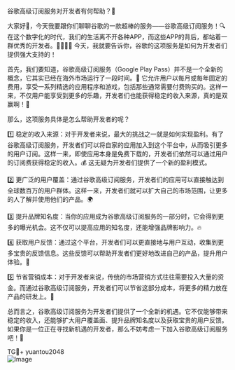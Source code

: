 谷歌高级订阅服务对开发者有何帮助？🚀

大家好👋，今天我要跟你们聊聊谷歌的一款超棒的服务——谷歌高级订阅服务！🔍 在这个数字化的时代，我们的生活离不开各种APP，而这些APP的背后，都站着一群优秀的开发者。👨‍💻👩‍💻 今天，我就要告诉你，谷歌的这项服务是如何为开发者们提供强大支持的！

首先，我们要知道，谷歌高级订阅服务（Google Play Pass）并不是一个全新的概念，它其实已经在海外市场运行了一段时间。🌟 它允许用户以每月或每年固定的费用，享受一系列精选的应用程序和游戏，包括那些通常需要付费购买的。这样一来，不仅用户能享受到更多的乐趣，开发者们也能获得稳定的收入来源，真的是双赢啊！🤝

那么，这项服务具体是怎么帮助开发者的呢？

1️⃣ 稳定的收入来源：对于开发者来说，最大的挑战之一就是如何实现盈利。有了谷歌高级订阅服务，开发者们可以将自家的应用加入到这个平台中，从而吸引更多的用户订阅。这样一来，即使应用本身是免费下载的，开发者们依然可以通过用户的订阅费获得稳定的收入。💰 这无疑为开发者们提供了一个新的盈利模式。

2️⃣ 更广泛的用户覆盖：通过谷歌高级订阅服务，开发者们的应用可以直接触达到全球数百万的用户群体。这样一来，开发者们就可以扩大自己的市场范围，让更多的人了解并使用他们的产品。🌍

3️⃣ 提升品牌知名度：当你的应用成为谷歌高级订阅服务的一部分时，它会得到更多的曝光机会。这不仅可以提高应用的知名度，还能增强品牌影响力。🔥

4️⃣ 获取用户反馈：通过这个平台，开发者们可以更直接地与用户互动，收集到更多宝贵的反馈信息。这些反馈可以帮助开发者们更好地改进自己的产品，提升用户体验。💬

5️⃣ 节省营销成本：对于开发者来说，传统的市场营销方式往往需要投入大量的资金。而通过谷歌高级订阅服务，开发者们可以节省这部分成本，将更多的精力放在产品的研发上。💸

总而言之，谷歌高级订阅服务为开发者们提供了一个全新的机遇。它不仅能够带来稳定的收入，还能够扩大用户覆盖面、提升品牌知名度以及获取宝贵的用户反馈。如果你是一位正在寻找新机遇的开发者，那么不妨考虑一下加入谷歌高级订阅服务吧！🌟

TG💪+ yuantou2048  
![Image](https://github.com/user-attachments/assets/b096be7b-4918-425d-a280-69484dc5cd6f)